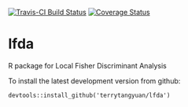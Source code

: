 [![Travis-CI Build Status](https://travis-ci.org/terrytangyuan/lfda.svg?branch=master)](https://travis-ci.org/terrytangyuan/lfda)
[![Coverage Status](https://img.shields.io/coveralls/terrytangyuan/lfda.svg)](https://coveralls.io/r/terrytangyuan/lfda?branch=master)

# lfda
R package for Local Fisher Discriminant Analysis

To install the latest development version from github:
```{R}
devtools::install_github('terrytangyuan/lfda')
```
